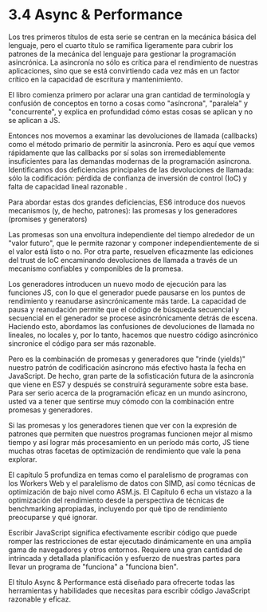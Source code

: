 # 3.4 Async & Performance

Los tres primeros títulos de esta serie se centran en la mecánica básica del lenguaje, pero el cuarto título se ramifica ligeramente para cubrir los patrones de la mecánica del lenguaje para gestionar la programación asincrónica. La asincronía no sólo es crítica para el rendimiento de nuestras aplicaciones, sino que se está convirtiendo cada vez más en un factor crítico en la capacidad de escritura y mantenimiento.

El libro comienza primero por aclarar una gran cantidad de terminología y confusión de conceptos en torno a cosas como "asíncrona", "paralela" y "concurrente", y explica en profundidad cómo estas cosas se aplican y no se aplican a JS.

Entonces nos movemos a examinar las devoluciones de llamada \(callbacks\) como el método primario de permitir la asincronía. Pero es aquí que vemos rápidamente que las callbacks por sí solas son irremediablemente insuficientes para las demandas modernas de la programación asíncrona. Identificamos dos deficiencias principales de las devoluciones de llamada: sólo la codificación: pérdida de confianza de inversión de control \(IoC\) y falta de capacidad lineal razonable .

Para abordar estas dos grandes deficiencias, ES6 introduce dos nuevos mecanismos \(y, de hecho, patrones\): las promesas y los generadores \(promises y generators\)

Las promesas son una envoltura independiente del tiempo alrededor de un "valor futuro", que le permite razonar y componer independientemente de si el valor está listo o no. Por otra parte, resuelven eficazmente las ediciones del trust de IoC encaminando devoluciones de llamada a través de un mecanismo confiables y componibles de la promesa.

Los generadores introducen un nuevo modo de ejecución para las funciones JS, con lo que el generador puede pausarse en los puntos de rendimiento y reanudarse asincrónicamente más tarde. La capacidad de pausa y reanudación permite que el código de búsqueda secuencial y secuencial en el generador se procese asincrónicamente detrás de escena. Haciendo esto, abordamos las confusiones de devoluciones de llamada no lineales, no locales y, por lo tanto, hacemos que nuestro código asincrónico sincronice el código para ser más razonable.

Pero es la combinación de promesas y generadores que "rinde \(yields\)" nuestro patrón de codificación asíncrono más efectivo hasta la fecha en JavaScript. De hecho, gran parte de la sofisticación futura de la asincronía que viene en ES7 y después se construirá seguramente sobre esta base. Para ser serio acerca de la programación eficaz en un mundo asíncrono, usted va a tener que sentirse muy cómodo con la combinación entre promesas y generadores.

Si las promesas y los generadores tienen que ver con la expresión de patrones que permiten que nuestros programas funcionen mejor al mismo tiempo y así lograr más procesamiento en un período más corto, JS tiene muchas otras facetas de optimización de rendimiento que vale la pena explorar.

El capítulo 5 profundiza en temas como el paralelismo de programas con los Workers Web y el paralelismo de datos con SIMD, así como técnicas de optimización de bajo nivel como ASM.js. El Capítulo 6 echa un vistazo a la optimización del rendimiento desde la perspectiva de técnicas de benchmarking apropiadas, incluyendo por qué tipo de rendimiento preocuparse y qué ignorar.

Escribir JavaScript significa efectivamente escribir código que puede romper las restricciones de estar ejecutado dinámicamente en una amplia gama de navegadores y otros entornos. Requiere una gran cantidad de intrincada y detallada planificación y esfuerzo de nuestras partes para llevar un programa de "funciona" a "funciona bien".

El título Async & Performance está diseñado para ofrecerte todas las herramientas y habilidades que necesitas para escribir código JavaScript razonable y eficaz.

